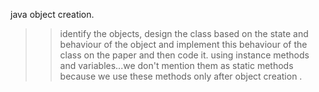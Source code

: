 java object creation.
>> identify the objects, design the class based on the state and behaviour of the object and implement this behaviour of the class on the paper and then code it.
>> using instance methods and variables...we don't mention them as static methods because we use these methods only after object creation .
